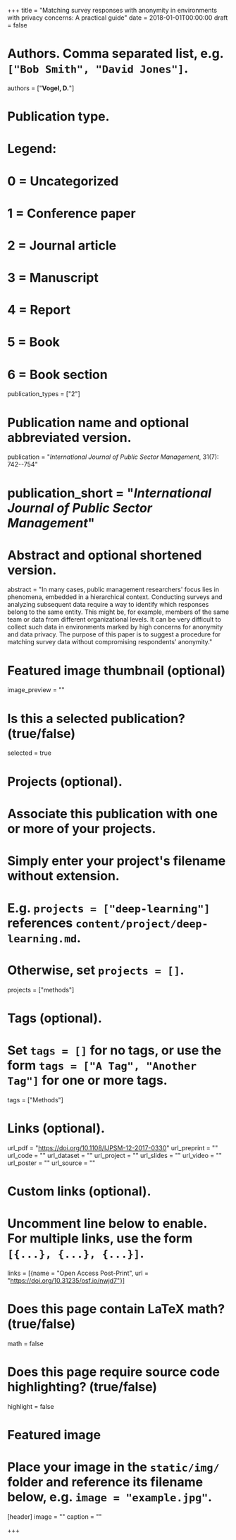 +++
title = "Matching survey responses with anonymity in environments with privacy concerns: A practical guide"
date = 2018-01-01T00:00:00
draft = false

# Authors. Comma separated list, e.g. `["Bob Smith", "David Jones"]`.
authors = ["**Vogel, D.**"]

# Publication type.
# Legend:
# 0 = Uncategorized
# 1 = Conference paper
# 2 = Journal article
# 3 = Manuscript
# 4 = Report
# 5 = Book
# 6 = Book section
publication_types = ["2"]

# Publication name and optional abbreviated version.
publication = "*International Journal of Public Sector Management*, 31(7): 742--754"
# publication_short = "*International Journal of Public Sector Management*"

# Abstract and optional shortened version.
abstract = "In many cases, public management researchers' focus lies in phenomena, embedded in a hierarchical context. Conducting surveys and analyzing subsequent data require a way to identify which responses belong to the same entity. This might be, for example, members of the same team or data from different organizational levels. It can be very difficult to collect such data in environments marked by high concerns for anonymity and data privacy. The purpose of this paper is to suggest a procedure for matching survey data without compromising respondents’ anonymity."

# Featured image thumbnail (optional)
image_preview = ""

# Is this a selected publication? (true/false)
selected = true

# Projects (optional).
#   Associate this publication with one or more of your projects.
#   Simply enter your project's filename without extension.
#   E.g. `projects = ["deep-learning"]` references `content/project/deep-learning.md`.
#   Otherwise, set `projects = []`.
projects = ["methods"]

# Tags (optional).
#   Set `tags = []` for no tags, or use the form `tags = ["A Tag", "Another Tag"]` for one or more tags.
tags = ["Methods"]

# Links (optional).
url_pdf = "https://doi.org/10.1108/IJPSM-12-2017-0330"
url_preprint = ""
url_code = ""
url_dataset = ""
url_project = ""
url_slides = ""
url_video = ""
url_poster = ""
url_source = ""

# Custom links (optional).
#   Uncomment line below to enable. For multiple links, use the form `[{...}, {...}, {...}]`.
links = [{name = "Open Access Post-Print", url = "https://doi.org/10.31235/osf.io/nwjd7"}]

# Does this page contain LaTeX math? (true/false)
math = false

# Does this page require source code highlighting? (true/false)
highlight = false

# Featured image
# Place your image in the `static/img/` folder and reference its filename below, e.g. `image = "example.jpg"`.
[header]
image = ""
caption = ""

+++

